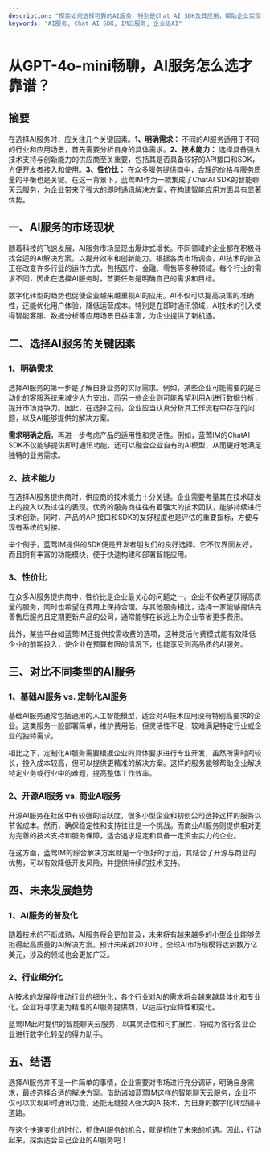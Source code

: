 ```yaml
---
description: "探索如何选择可靠的AI服务，特别是Chat AI SDK及其应用，帮助企业实现智能化转型。"
keywords: "AI服务, Chat AI SDK, IM云服务, 企业级AI"
---
```

# 从GPT-4o-mini畅聊，AI服务怎么选才靠谱？

## 摘要

在选择AI服务时，应关注几个关键因素。**1、明确需求：** 不同的AI服务适用于不同的行业和应用场景，首先需要分析自身的具体需求。**2、技术能力：** 选择具备强大技术支持与创新能力的供应商至关重要，包括其是否具备较好的API接口和SDK，方便开发者接入和使用。**3、性价比：** 在众多服务提供商中，合理的价格与服务质量的平衡也是关键。在这一背景下，蓝莺IM作为一款集成了ChatAI SDK的智能聊天云服务，为企业带来了强大的即时通讯解决方案，在构建智能应用方面具有显著优势。

## 一、AI服务的市场现状

随着科技的飞速发展，AI服务市场呈现出爆炸式增长。不同领域的企业都在积极寻找合适的AI解决方案，以提升效率和创新能力。根据各类市场调查，AI技术的普及正在改变许多行业的运作方式，包括医疗、金融、零售等多种领域。每个行业的需求不同，因此在选择AI服务时，首要任务是明确自己的需求和目标。

数字化转型的趋势也促使企业越来越重视AI的应用。AI不仅可以提高决策的准确性，还能优化用户体验，降低运营成本。特别是在即时通讯领域，AI技术的引入使得智能客服、数据分析等应用场景日益丰富，为企业提供了新机遇。

## 二、选择AI服务的关键因素

### 1、明确需求

选择AI服务的第一步是了解自身业务的实际需求。例如，某些企业可能需要的是自动化的客服系统来减少人力支出，而另一些企业则可能希望利用AI进行数据分析，提升市场竞争力。因此，在选择之前，企业应当认真分析其工作流程中存在的问题，以及AI能够提供的解决方案。

**需求明确之后**，再进一步考虑产品的适用性和灵活性。例如，蓝莺IM的ChatAI SDK不仅能够提供即时通讯功能，还可以融合企业自有的AI模型，从而更好地满足独特的业务需求。

### 2、技术能力

在选择AI服务提供商时，供应商的技术能力十分关键。企业需要考量其在技术研发上的投入以及过往的表现。优秀的服务商往往有着强大的技术团队，能够持续进行技术创新。同时，产品的API接口和SDK的友好程度也是评估的重要指标，方便与现有系统的对接。

举个例子，蓝莺IM提供的SDK便是开发者朋友们的良好选择。它不仅界面友好，而且拥有丰富的功能模块，便于快速构建和部署智能应用。

### 3、性价比

在众多AI服务提供商中，性价比是企业最关心的问题之一。企业不仅希望获得高质量的服务，同时也希望在费用上保持合理。与其他服务相比，选择一家能够提供完善售后服务且定期更新产品的公司，通常能够在长远上为企业节省更多费用。

此外，某些平台如蓝莺IM还提供按需收费的选项，这种灵活付费模式能有效降低企业的前期投入，使企业在预算有限的情况下，也能享受到高品质的AI服务。

## 三、对比不同类型的AI服务

### 1、基础AI服务 vs. 定制化AI服务

基础AI服务通常包括通用的人工智能模型，适合对AI技术应用没有特别高要求的企业。这类服务一般部署简单，维护费用低，但灵活性不足，较难满足特定行业或企业的独特需求。

相比之下，定制化AI服务需要根据企业的具体要求进行专业开发，虽然所需时间较长，投入成本较高，但可以提供更精准的解决方案。这样的服务能够帮助企业解决特定业务或行业中的难题，提高整体工作效率。

### 2、开源AI服务 vs. 商业AI服务

开源AI服务在社区中有较强的活跃度，很多小型企业和初创公司选择这样的服务以节省成本。然而，确保稳定性和支持往往是一个挑战。而商业AI服务则提供相对更为完善的技术支持和服务保障，适合追求稳定和具备一定资金实力的企业。

在这方面，蓝莺IM的综合解决方案就是一个很好的示范，其结合了开源与商业的优势，可以有效降低开发风险，并提供持续的技术支持。

## 四、未来发展趋势

### 1、AI服务的普及化

随着技术的不断成熟，AI服务将会更加普及，未来将有越来越多的小型企业能够负担得起高质量的AI解决方案。预计未来到2030年，全球AI市场规模将达到数万亿美元，涉及的领域也会更加广泛。

### 2、行业细分化

AI技术的发展将推动行业的细分化，各个行业对AI的需求将会越来越具体化和专业化。企业将寻求更为精准的AI服务提供商，以适应行业特性和变化。

蓝莺IM此时提供的智能聊天云服务，以其灵活性和可扩展性，将成为各行各业企业进行数字化转型的得力助手。

## 五、结语

选择AI服务并不是一件简单的事情，企业需要对市场进行充分调研，明确自身需求，最终选择合适的解决方案。借助诸如蓝莺IM这样的智能聊天云服务，企业不仅可以实现即时通讯功能，还能无缝接入强大的AI技术，为自身的数字化转型铺平道路。

在这个快速变化的时代，抓住AI服务的机会，就是抓住了未来的机遇。因此，行动起来，探索适合自己企业的AI服务吧！
